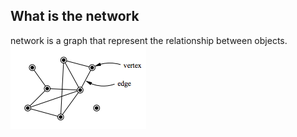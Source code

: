 ## What is the network ##
network is a graph that represent the relationship between objects.
![](../pic/Network/Small_Network.png)